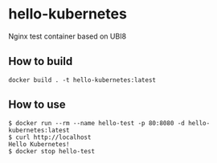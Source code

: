# hello-kubernetes
Nginx test container based on UBI8

## How to build
```
docker build . -t hello-kubernetes:latest 
```

## How to use
```
$ docker run --rm --name hello-test -p 80:8080 -d hello-kubernetes:latest
$ curl http://localhost 
Hello Kubernetes!
$ docker stop hello-test

```

